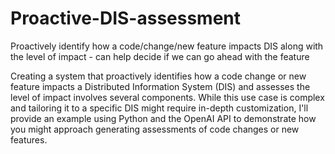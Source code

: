 # Proactive-DIS-assessment

Proactively identify how a code/change/new feature impacts DIS along with the level of impact - can help decide if we can go ahead with the feature


Creating a system that proactively identifies how a code change or new feature impacts a Distributed Information System (DIS) and assesses the level of impact involves several components. While this use case is complex and tailoring it to a specific DIS might require in-depth customization, I'll provide an example using Python and the OpenAI API to demonstrate how you might approach generating assessments of code changes or new features.
